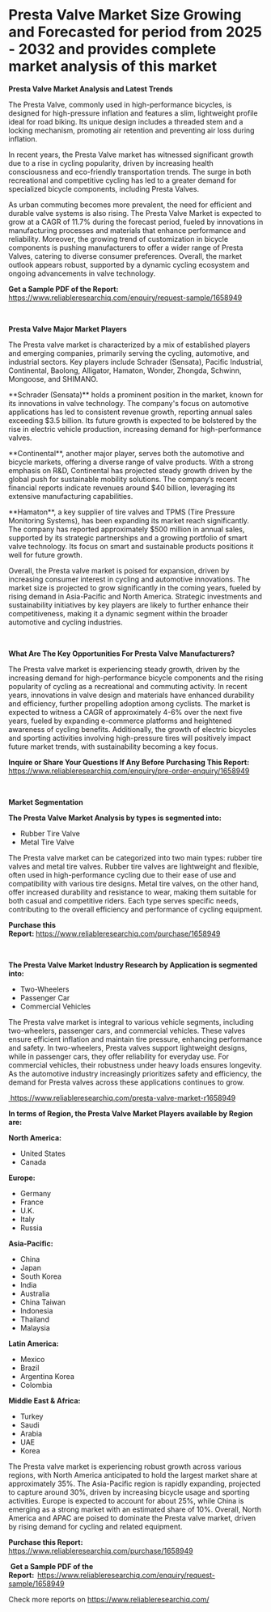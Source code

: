 <p><h1>Presta Valve Market Size Growing and Forecasted for period from 2025 - 2032 and provides complete market analysis of this market</h1></p><p><strong>Presta Valve Market Analysis and Latest Trends</strong></p>
<p><p>The Presta Valve, commonly used in high-performance bicycles, is designed for high-pressure inflation and features a slim, lightweight profile ideal for road biking. Its unique design includes a threaded stem and a locking mechanism, promoting air retention and preventing air loss during inflation. </p><p>In recent years, the Presta Valve market has witnessed significant growth due to a rise in cycling popularity, driven by increasing health consciousness and eco-friendly transportation trends. The surge in both recreational and competitive cycling has led to a greater demand for specialized bicycle components, including Presta Valves. </p><p>As urban commuting becomes more prevalent, the need for efficient and durable valve systems is also rising. The Presta Valve Market is expected to grow at a CAGR of 11.7% during the forecast period, fueled by innovations in manufacturing processes and materials that enhance performance and reliability. Moreover, the growing trend of customization in bicycle components is pushing manufacturers to offer a wider range of Presta Valves, catering to diverse consumer preferences. Overall, the market outlook appears robust, supported by a dynamic cycling ecosystem and ongoing advancements in valve technology.</p></p>
<p><strong>Get a Sample PDF of the Report:&nbsp;</strong> <a href="https://www.reliableresearchiq.com/enquiry/request-sample/1658949?utm_campaign=104&utm_medium=2&utm_source=Github&utm_content=ia&utm_term=06022025&utm_id=presta-valve">https://www.reliableresearchiq.com/enquiry/request-sample/1658949</a></p>
<p>&nbsp;</p>
<p><strong>Presta Valve Major Market Players</strong></p>
<p><p>The Presta valve market is characterized by a mix of established players and emerging companies, primarily serving the cycling, automotive, and industrial sectors. Key players include Schrader (Sensata), Pacific Industrial, Continental, Baolong, Alligator, Hamaton, Wonder, Zhongda, Schwinn, Mongoose, and SHIMANO.</p><p>**Schrader (Sensata)** holds a prominent position in the market, known for its innovations in valve technology. The company's focus on automotive applications has led to consistent revenue growth, reporting annual sales exceeding $3.5 billion. Its future growth is expected to be bolstered by the rise in electric vehicle production, increasing demand for high-performance valves.</p><p>**Continental**, another major player, serves both the automotive and bicycle markets, offering a diverse range of valve products. With a strong emphasis on R&D, Continental has projected steady growth driven by the global push for sustainable mobility solutions. The company’s recent financial reports indicate revenues around $40 billion, leveraging its extensive manufacturing capabilities.</p><p>**Hamaton**, a key supplier of tire valves and TPMS (Tire Pressure Monitoring Systems), has been expanding its market reach significantly. The company has reported approximately $500 million in annual sales, supported by its strategic partnerships and a growing portfolio of smart valve technology. Its focus on smart and sustainable products positions it well for future growth.</p><p>Overall, the Presta valve market is poised for expansion, driven by increasing consumer interest in cycling and automotive innovations. The market size is projected to grow significantly in the coming years, fueled by rising demand in Asia-Pacific and North America. Strategic investments and sustainability initiatives by key players are likely to further enhance their competitiveness, making it a dynamic segment within the broader automotive and cycling industries.</p></p>
<p>&nbsp;</p>
<p><strong>What Are The Key Opportunities For Presta Valve Manufacturers?</strong></p>
<p><p>The Presta valve market is experiencing steady growth, driven by the increasing demand for high-performance bicycle components and the rising popularity of cycling as a recreational and commuting activity. In recent years, innovations in valve design and materials have enhanced durability and efficiency, further propelling adoption among cyclists. The market is expected to witness a CAGR of approximately 4-6% over the next five years, fueled by expanding e-commerce platforms and heightened awareness of cycling benefits. Additionally, the growth of electric bicycles and sporting activities involving high-pressure tires will positively impact future market trends, with sustainability becoming a key focus.</p></p>
<p><strong>Inquire or Share Your Questions If Any Before Purchasing This Report:</strong> <a href="https://www.reliableresearchiq.com/enquiry/pre-order-enquiry/1658949?utm_campaign=104&utm_medium=2&utm_source=Github&utm_content=ia&utm_term=06022025&utm_id=presta-valve">https://www.reliableresearchiq.com/enquiry/pre-order-enquiry/1658949</a></p>
<p>&nbsp;</p>
<p><strong>Market Segmentation</strong></p>
<p><strong>The Presta Valve Market Analysis by types is segmented into:</strong></p>
<p><ul><li>Rubber Tire Valve</li><li>Metal Tire Valve</li></ul></p>
<p><p>The Presta valve market can be categorized into two main types: rubber tire valves and metal tire valves. Rubber tire valves are lightweight and flexible, often used in high-performance cycling due to their ease of use and compatibility with various tire designs. Metal tire valves, on the other hand, offer increased durability and resistance to wear, making them suitable for both casual and competitive riders. Each type serves specific needs, contributing to the overall efficiency and performance of cycling equipment.</p></p>
<p><strong>Purchase this Report:&nbsp;</strong><a href="https://www.reliableresearchiq.com/purchase/1658949?utm_campaign=104&utm_medium=2&utm_source=Github&utm_content=ia&utm_term=06022025&utm_id=presta-valve">https://www.reliableresearchiq.com/purchase/1658949</a></p>
<p>&nbsp;</p>
<p><strong>The Presta Valve Market Industry Research by Application is segmented into:</strong></p>
<p><ul><li>Two-Wheelers</li><li>Passenger Car</li><li>Commercial Vehicles</li></ul></p>
<p><p>The Presta valve market is integral to various vehicle segments, including two-wheelers, passenger cars, and commercial vehicles. These valves ensure efficient inflation and maintain tire pressure, enhancing performance and safety. In two-wheelers, Presta valves support lightweight designs, while in passenger cars, they offer reliability for everyday use. For commercial vehicles, their robustness under heavy loads ensures longevity. As the automotive industry increasingly prioritizes safety and efficiency, the demand for Presta valves across these applications continues to grow.</p></p>
<p><a href="https://www.reliableresearchiq.com/presta-valve-market-r1658949?utm_campaign=104&utm_medium=2&utm_source=Github&utm_content=ia&utm_term=06022025&utm_id=presta-valve">&nbsp;https://www.reliableresearchiq.com/presta-valve-market-r1658949</a></p>
<p><strong>In terms of Region, the Presta Valve Market Players available by Region are:</strong></p>
<p>
    <p> <strong> North America: </strong>
        <ul>
            <li>United States</li>
            <li>Canada</li>
        </ul>
        </p> 
    <p> <strong> Europe: </strong>
        <ul>
            <li>Germany</li>
            <li>France</li>
            <li>U.K.</li>
            <li>Italy</li>
            <li>Russia</li>
        </ul>
        </p> 
    <p> <strong> Asia-Pacific: </strong>
        <ul>
            <li>China</li>
            <li>Japan</li>
            <li>South Korea</li>
            <li>India</li>
            <li>Australia</li>
            <li>China Taiwan</li>
            <li>Indonesia</li>
            <li>Thailand</li>
            <li>Malaysia</li>
        </ul>
        </p> 
    <p> <strong> Latin America: </strong>
        <ul>
            <li>Mexico</li>
            <li>Brazil</li>
            <li>Argentina Korea</li>
            <li>Colombia</li>
        </ul>
        </p> 
    <p> <strong> Middle East & Africa: </strong>
        <ul>
            <li>Turkey</li>
            <li>Saudi</li>
            <li>Arabia</li>
            <li>UAE</li>
            <li>Korea</li>
        </ul>
    </p>
    </p>
<p><p>The Presta valve market is experiencing robust growth across various regions, with North America anticipated to hold the largest market share at approximately 35%. The Asia-Pacific region is rapidly expanding, projected to capture around 30%, driven by increasing bicycle usage and sporting activities. Europe is expected to account for about 25%, while China is emerging as a strong market with an estimated share of 10%. Overall, North America and APAC are poised to dominate the Presta valve market, driven by rising demand for cycling and related equipment.</p></p>
<p><strong>Purchase this Report: </strong><a href="https://www.reliableresearchiq.com/purchase/1658949?utm_campaign=104&utm_medium=2&utm_source=Github&utm_content=ia&utm_term=06022025&utm_id=presta-valve">https://www.reliableresearchiq.com/purchase/1658949</a></p>
<p>&nbsp;<strong>Get a Sample PDF of the Report:&nbsp;&nbsp;</strong><a href="https://www.reliableresearchiq.com/enquiry/request-sample/1658949?utm_campaign=104&utm_medium=2&utm_source=Github&utm_content=ia&utm_term=06022025&utm_id=presta-valve">https://www.reliableresearchiq.com/enquiry/request-sample/1658949</a></p>
<p><strong></strong></p>
<p>Check more reports on <a href="https://www.reliableresearchiq.com/?utm_campaign=104&utm_medium=2&utm_source=Github&utm_content=ia&utm_term=06022025&utm_id=presta-valve">https://www.reliableresearchiq.com/</a></p>